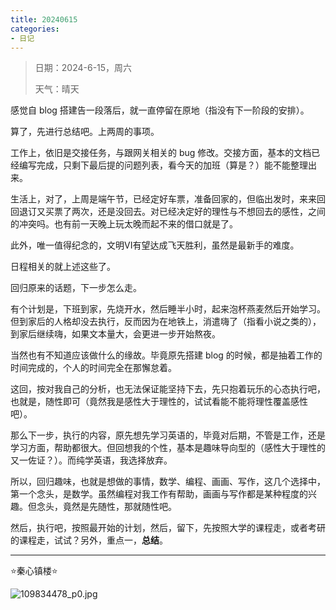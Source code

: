 ```yaml
---
title: 20240615
categories:
- 日记
---
```


>日期：2024-6-15，周六
>
>天气：晴天

感觉自 blog 搭建告一段落后，就一直停留在原地（指没有下一阶段的安排）。

算了，先进行总结吧。上两周的事项。

工作上，依旧是交接任务，与跟网关相关的 bug 修改。交接方面，基本的文档已经编写完成，只剩下最后提的问题列表，看今天的加班（算是？）能不能整理出来。

生活上，对了，上周是端午节，已经定好车票，准备回家的，但临出发时，来来回回退订又买票了两次，还是没回去。对已经决定好的理性与不想回去的感性，之间的冲突吗。也有前一天晚上玩太晚而起不来的借口就是了。

此外，唯一值得纪念的，文明VI有望达成飞天胜利，虽然是最新手的难度。

日程相关的就上述这些了。

回归原来的话题，下一步怎么走。

有个计划是，下班到家，先烧开水，然后睡半小时，起来泡杯燕麦然后开始学习。但到家后的人格却没去执行，反而因为在地铁上，消遣嗨了（指看小说之类的），到家后继续嗨，如果文本量大，会更进一步开始熬夜。

当然也有不知道应该做什么的缘故。毕竟原先搭建 blog 的时候，都是抽着工作的时间完成的，个人的时间完全在那懈怠着。

这回，按对我自己的分析，也无法保证能坚持下去，先只抱着玩乐的心态执行吧，也就是，随性即可（竟然我是感性大于理性的，试试看能不能将理性覆盖感性吧）。

那么下一步，执行的内容，原先想先学习英语的，毕竟对后期，不管是工作，还是学习方面，帮助都很大。但回想我的个性，基本是趣味导向型的（感性大于理性的又一佐证？）。而纯学英语，我选择放弃。

所以，回归趣味，也就是想做的事情，数学、编程、画画、写作，这几个选择中，第一个念头，是数学。虽然编程对我工作有帮助，画画与写作都是某种程度的兴趣。但念头，竟然是先随性，那就随性吧。

然后，执行吧，按照最开始的计划，然后，留下，先按照大学的课程走，或者考研的课程走，试试？另外，重点一，**总结**。

---

⭐秦心镇楼⭐

![109834478_p0.jpg](https://byyw-oss1.oss-cn-hangzhou.aliyuncs.com/img/2024/06/15-4c75410cc01f3f58350631a9e16c41da-109834478_p0.jpg.webp)
